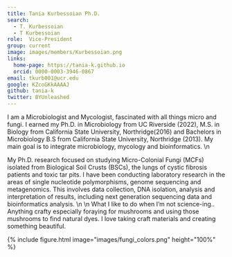 ```yaml
---
title: Tania Kurbessoian Ph.D.
search:
  - T. Kurbessoian
  - T Kurbessoian
role:  Vice-President
group: current
image: images/members/Kurbessoian.png
links:
  home-page: https://tania-k.github.io
  orcid: 0000-0003-3946-0867
email: tkurb001@ucr.edu
google: KZcoGKkAAAAJ
github: tania-k
twitter: BYUnleashed
---
```


I am a Microbiologist and Mycologist, fascinated with all things micro and fungi.
I earned my Ph.D. in Microbiology from UC Riverside (2022), M.S. in Biology from California State University, Northridge(2016) and Bachelors in Microbiology B.S from California State University, Northridge (2013). My main goal is to integrate microbiology, mycology and bioinformatics.
\n

My Ph.D. research focused on studying Micro-Colonial Fungi (MCFs) isolated from Biological Soil Crusts (BSCs), the lungs of cystic fibrosis patients and toxic tar pits. I have been conducting laboratory research in the areas of single nucleotide polymorphisms, genome sequencing and metagenomics. This involves data collection, DNA isolation, analysis and interpretation of results, including next generation sequencing data and bioinformatics analysis.
\n
\n
What I like to do when I’m not science-ing.. Anything crafty especially foraying for mushrooms and using those mushrooms to find natural dyes. I love taking craft materials and creating something beautiful.

{%
  include figure.html
  image="images/fungi_colors.png"
  height="100%"
%}


